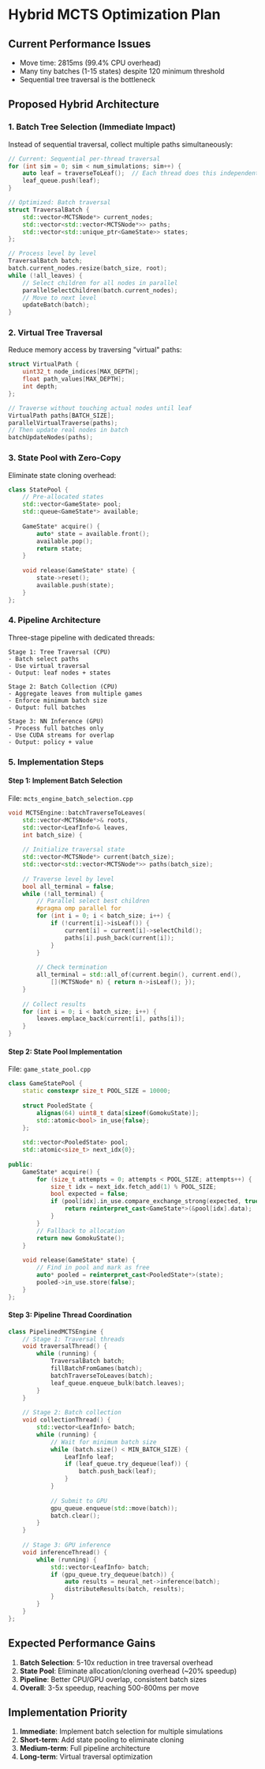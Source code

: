 # Hybrid MCTS Optimization Plan

## Current Performance Issues
- Move time: 2815ms (99.4% CPU overhead)
- Many tiny batches (1-15 states) despite 120 minimum threshold
- Sequential tree traversal is the bottleneck

## Proposed Hybrid Architecture

### 1. Batch Tree Selection (Immediate Impact)
Instead of sequential traversal, collect multiple paths simultaneously:

```cpp
// Current: Sequential per-thread traversal
for (int sim = 0; sim < num_simulations; sim++) {
    auto leaf = traverseToLeaf();  // Each thread does this independently
    leaf_queue.push(leaf);
}

// Optimized: Batch traversal
struct TraversalBatch {
    std::vector<MCTSNode*> current_nodes;
    std::vector<std::vector<MCTSNode*>> paths;
    std::vector<std::unique_ptr<GameState>> states;
};

// Process level by level
TraversalBatch batch;
batch.current_nodes.resize(batch_size, root);
while (!all_leaves) {
    // Select children for all nodes in parallel
    parallelSelectChildren(batch.current_nodes);
    // Move to next level
    updateBatch(batch);
}
```

### 2. Virtual Tree Traversal
Reduce memory access by traversing "virtual" paths:

```cpp
struct VirtualPath {
    uint32_t node_indices[MAX_DEPTH];
    float path_values[MAX_DEPTH];
    int depth;
};

// Traverse without touching actual nodes until leaf
VirtualPath paths[BATCH_SIZE];
parallelVirtualTraverse(paths);
// Then update real nodes in batch
batchUpdateNodes(paths);
```

### 3. State Pool with Zero-Copy
Eliminate state cloning overhead:

```cpp
class StatePool {
    // Pre-allocated states
    std::vector<GameState> pool;
    std::queue<GameState*> available;
    
    GameState* acquire() {
        auto* state = available.front();
        available.pop();
        return state;
    }
    
    void release(GameState* state) {
        state->reset();
        available.push(state);
    }
};
```

### 4. Pipeline Architecture
Three-stage pipeline with dedicated threads:

```
Stage 1: Tree Traversal (CPU)
- Batch select paths
- Use virtual traversal
- Output: leaf nodes + states

Stage 2: Batch Collection (CPU)
- Aggregate leaves from multiple games
- Enforce minimum batch size
- Output: full batches

Stage 3: NN Inference (GPU)
- Process full batches only
- Use CUDA streams for overlap
- Output: policy + value
```

### 5. Implementation Steps

#### Step 1: Implement Batch Selection
File: `mcts_engine_batch_selection.cpp`
```cpp
void MCTSEngine::batchTraverseToLeaves(
    std::vector<MCTSNode*>& roots,
    std::vector<LeafInfo>& leaves,
    int batch_size) {
    
    // Initialize traversal state
    std::vector<MCTSNode*> current(batch_size);
    std::vector<std::vector<MCTSNode*>> paths(batch_size);
    
    // Traverse level by level
    bool all_terminal = false;
    while (!all_terminal) {
        // Parallel select best children
        #pragma omp parallel for
        for (int i = 0; i < batch_size; i++) {
            if (!current[i]->isLeaf()) {
                current[i] = current[i]->selectChild();
                paths[i].push_back(current[i]);
            }
        }
        
        // Check termination
        all_terminal = std::all_of(current.begin(), current.end(),
            [](MCTSNode* n) { return n->isLeaf(); });
    }
    
    // Collect results
    for (int i = 0; i < batch_size; i++) {
        leaves.emplace_back(current[i], paths[i]);
    }
}
```

#### Step 2: State Pool Implementation
File: `game_state_pool.cpp`
```cpp
class GameStatePool {
    static constexpr size_t POOL_SIZE = 10000;
    
    struct PooledState {
        alignas(64) uint8_t data[sizeof(GomokuState)];
        std::atomic<bool> in_use{false};
    };
    
    std::vector<PooledState> pool;
    std::atomic<size_t> next_idx{0};
    
public:
    GameState* acquire() {
        for (size_t attempts = 0; attempts < POOL_SIZE; attempts++) {
            size_t idx = next_idx.fetch_add(1) % POOL_SIZE;
            bool expected = false;
            if (pool[idx].in_use.compare_exchange_strong(expected, true)) {
                return reinterpret_cast<GameState*>(&pool[idx].data);
            }
        }
        // Fallback to allocation
        return new GomokuState();
    }
    
    void release(GameState* state) {
        // Find in pool and mark as free
        auto* pooled = reinterpret_cast<PooledState*>(state);
        pooled->in_use.store(false);
    }
};
```

#### Step 3: Pipeline Thread Coordination
```cpp
class PipelinedMCTSEngine {
    // Stage 1: Traversal threads
    void traversalThread() {
        while (running) {
            TraversalBatch batch;
            fillBatchFromGames(batch);
            batchTraverseToLeaves(batch);
            leaf_queue.enqueue_bulk(batch.leaves);
        }
    }
    
    // Stage 2: Batch collection
    void collectionThread() {
        std::vector<LeafInfo> batch;
        while (running) {
            // Wait for minimum batch size
            while (batch.size() < MIN_BATCH_SIZE) {
                LeafInfo leaf;
                if (leaf_queue.try_dequeue(leaf)) {
                    batch.push_back(leaf);
                }
            }
            
            // Submit to GPU
            gpu_queue.enqueue(std::move(batch));
            batch.clear();
        }
    }
    
    // Stage 3: GPU inference
    void inferenceThread() {
        while (running) {
            std::vector<LeafInfo> batch;
            if (gpu_queue.try_dequeue(batch)) {
                auto results = neural_net->inference(batch);
                distributeResults(batch, results);
            }
        }
    }
};
```

## Expected Performance Gains

1. **Batch Selection**: 5-10x reduction in tree traversal overhead
2. **State Pool**: Eliminate allocation/cloning overhead (~20% speedup)
3. **Pipeline**: Better CPU/GPU overlap, consistent batch sizes
4. **Overall**: 3-5x speedup, reaching 500-800ms per move

## Implementation Priority

1. **Immediate**: Implement batch selection for multiple simulations
2. **Short-term**: Add state pooling to eliminate cloning
3. **Medium-term**: Full pipeline architecture
4. **Long-term**: Virtual traversal optimization